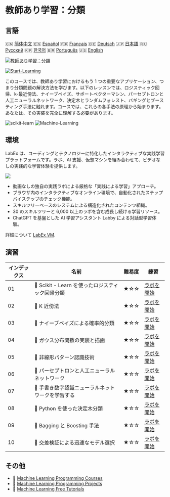 # 教師あり学習：分類

## 言語

🇨🇳 [简体中文](README_zh.md) 🇪🇸 [Español](README_es.md) 🇫🇷 [Français](README_fr.md) 🇩🇪 [Deutsch](README_de.md) 🇯🇵 [日本語](README_ja.md) 🇷🇺 [Русский](README_ru.md) 🇰🇷 [한국어](README_ko.md) 🇧🇷 [Português](README_pt.md) 🇺🇸 [English](README.md) 

[![教師あり学習：分類](https://cover-creator.labex.io/supervised-learning-classification.png?lang=ja)](https://labex.io/ja/courses/supervised-learning-classification)

[![Start-Learning](https://img.shields.io/badge/Start-Learning-whitesmoke?style=for-the-badge)](https://labex.io/ja/courses/supervised-learning-classification)

このコースでは、教師あり学習におけるもう 1 つの重要なアプリケーション、つまり分類問題の解決方法を学びます。以下のレッスンでは、ロジスティック回帰、k-最近傍法、ナイーブベイズ、サポートベクターマシン、パーセプトロンと人工ニューラルネットワーク、決定木とランダムフォレスト、バギングとブースティング手法に触れます。コースでは、これらの各手法の原理から始まります。あなたは、その実装を完全に理解する必要があります。

![scikit-learn](https://img.shields.io/badge/scikit-learn-whitesmoke?style=for-the-badge&logo=scikit-learn)
![Machine-Learning](https://img.shields.io/badge/Machine-Learning-whitesmoke?style=for-the-badge&logo=machine-learning)


## 環境

LabEx は、コーディングとテクノロジーに特化したインタラクティブな実践学習プラットフォームです。ラボ、AI 支援、仮想マシンを組み合わせて、ビデオなしの実践的な学習体験を提供します。

![](https://tutorial-screenshot.getvm.io/images/vm-1725247253.png)

- 動画なしの独自の実践ラボによる厳格な「実践による学習」アプローチ。
- ブラウザ内のインタラクティブなオンライン環境で、自動化されたステップバイステップのチェック機能。
- スキルツリーベースのシステムによる構造化されたコンテンツ組織。
- 30 のスキルツリーと 6,000 以上のラボを含む成長し続ける学習リソース。
- ChatGPT を基盤とした AI 学習アシスタント Labby による対話型学習体験。

詳細について [LabEx VM](https://support.labex.io/using-labex/virtual-machine).

## 演習

|   インデックス | 名前                                              | 難易度   | 練習                                                                                                                              |
|----------------|---------------------------------------------------|----------|-----------------------------------------------------------------------------------------------------------------------------------|
|             01 | 📖 Scikit - Learn を使ったロジスティック回帰分類  | ★☆☆      | <a target='_blank' href='https://labex.io/ja/labs/ml-logistic-regression-classification-with-scikit-learn-20800'>ラボを開始</a>   |
|             02 | 📖 K 近傍法                                       | ★☆☆      | <a target='_blank' href='https://labex.io/ja/labs/ml-k-nearest-neighbor-algorithm-20796'>ラボを開始</a>                           |
|             03 | 📖 ナイーブベイズによる確率的分類                 | ★☆☆      | <a target='_blank' href='https://labex.io/ja/labs/ml-probabilistic-classification-with-naive-bayes-20801'>ラボを開始</a>          |
|             04 | 📖 ガウス分布関数の実装と描画                     | ★☆☆      | <a target='_blank' href='https://labex.io/ja/labs/implementation-of-gaussian-distribution-function-and-draw-20786'>ラボを開始</a> |
|             05 | 📖 非線形パターン認識技術                         | ★☆☆      | <a target='_blank' href='https://labex.io/ja/labs/ml-nonlinear-pattern-recognition-techniques-20812'>ラボを開始</a>               |
|             06 | 📖 パーセプトロンと人工ニューラルネットワーク     | ★☆☆      | <a target='_blank' href='https://labex.io/ja/labs/ml-perceptron-and-artificial-neural-network-20802'>ラボを開始</a>               |
|             07 | 📖 手書き数字認識ニューラルネットワークを学習する | ★☆☆      | <a target='_blank' href='https://labex.io/ja/labs/ml-train-handwritten-digits-recognition-neural-network-20814'>ラボを開始</a>    |
|             08 | 📖 Python を使った決定木分類                      | ★☆☆      | <a target='_blank' href='https://labex.io/ja/labs/ml-decision-tree-classification-with-python-20760'>ラボを開始</a>               |
|             09 | 📖 Bagging と Boosting 手法                       | ★☆☆      | <a target='_blank' href='https://labex.io/ja/labs/ml-bagging-and-boosting-method-20749'>ラボを開始</a>                            |
|             10 | 📖 交差検証による迅速なモデル選択                 | ★☆☆      | <a target='_blank' href='https://labex.io/ja/labs/ml-quickly-select-models-with-cross-validation-20807'>ラボを開始</a>            |

## その他

- 🔗 [Machine Learning Programming Courses](https://github.com/labex-labs/awesome-programming-courses)
- 🔗 [Machine Learning Programming Projects](https://github.com/labex-labs/awesome-programming-projects)
- 🔗 [Machine Learning Free Tutorials](https://github.com/labex-labs/ml-free-tutorials)

